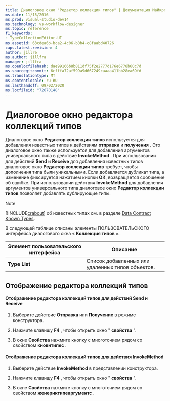 ```yaml
---
title: Диалоговое окно "Редактор коллекции типов" | Документация Майкрософт
ms.date: 11/15/2016
ms.prod: visual-studio-dev14
ms.technology: vs-workflow-designer
ms.topic: reference
f1_keywords:
- TypeCollectionEditor.UI
ms.assetid: 63cdea6b-bca2-4c06-b8b4-c8faabd40726
caps.latest.revision: 4
author: jillre
ms.author: jillfra
manager: jillfra
ms.openlocfilehash: dae99166b8b811df75f2e2777d176e6778b60c7d
ms.sourcegitcommit: 6cfffa72af599a9d667249caaaa411bb28ea69fd
ms.translationtype: MT
ms.contentlocale: ru-RU
ms.lasthandoff: 09/02/2020
ms.locfileid: "72670148"
---
```

# <a name="type-collection-editor-dialog-box"></a>Диалоговое окно редактора коллекций типов
Диалоговое окно **Редактор коллекции типов** используется для добавления известных типов к действиям **отправки** и **получения** . Это диалоговое окно также используется для добавления аргументов универсального типа в действие **InvokeMethod** . При использовании для действий **Send** и **Receive** для добавления известных типов диалоговое окно **Редактор коллекции типов** требует, чтобы дополнения типа были уникальными. Если добавляется дубликат типа, а изменение фиксируется нажатием кнопки **ОК**, возвращается сообщение об ошибке. При использовании действия **InvokeMethod** для добавления аргументов универсального типа диалоговое окно **Редактор коллекции типов** позволяет добавлять дублирующие типы.

> [!NOTE]
> [!INCLUDE[crabout](../includes/crabout-md.md)] об известных типах см. в разделе [Data Contract Known Types](https://msdn.microsoft.com/library/1a0baea1-27b7-470d-9136-5bbad86c4337).

 В следующей таблице описаны элементы ПОЛЬЗОВАТЕЛЬСКОГО интерфейса диалогового окна « **Коллекция типов** ».

|Элемент пользовательского интерфейса|Описание|
|----------------|-----------------|
|**Type List**|Список добавленных или удаленных типов объектов.|

## <a name="to-bring-up-the-type-collection-editor"></a>Отображение редактора коллекций типов

#### <a name="to-bring-up-the-type-collection-editor-for-the-send-and-receive-activities"></a>Отображение редактора коллекций типов для действий Send и Receive

1. Выберите действие **Отправка** или **Получение** в режиме конструктора.

2. Нажмите клавишу **F4** , чтобы открыть окно " **свойства** ".

3. В окне **Свойства** нажмите кнопку с многоточием рядом со свойством **кновнтипес** .

#### <a name="to-bring-up-the-type-collection-editor-for-the-invokemethod-activity"></a>Отображение редактора коллекций типов для действия InvokeMethod

1. Выберите действие **InvokeMethod** в представлении конструктора.

2. Нажмите клавишу **F4** , чтобы открыть окно " **свойства** ".

3. В окне **Свойства** нажмите кнопку с многоточием рядом со свойством **женериктипеаргументс** .
